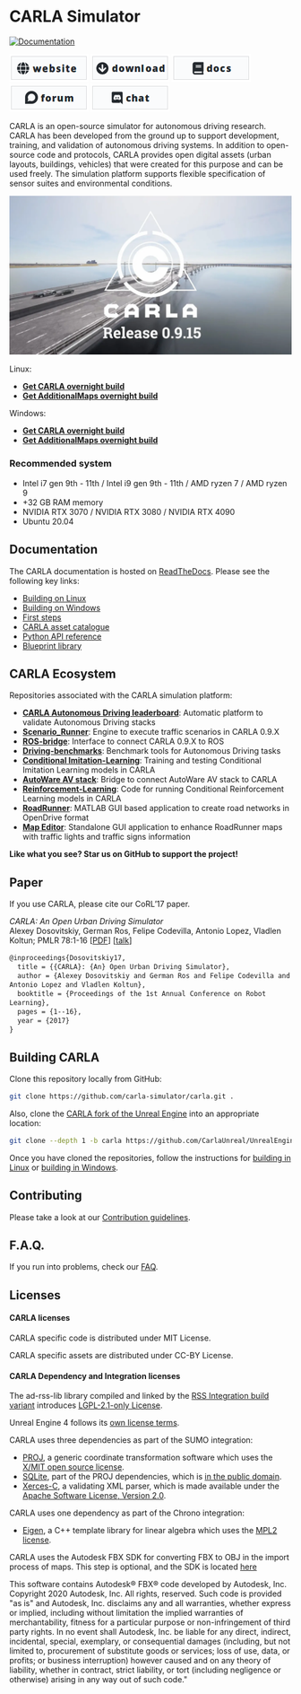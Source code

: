 CARLA Simulator
===============

[![Documentation](https://readthedocs.org/projects/carla/badge/?version=latest)](http://carla.readthedocs.io)

[![carla.org](Docs/img/btn/web.png)](http://carla.org)
[![download](Docs/img/btn/download.png)](https://github.com/carla-simulator/carla/blob/master/Docs/download.md)
[![documentation](Docs/img/btn/docs.png)](http://carla.readthedocs.io)
[![forum](Docs/img/btn/forum.png)](https://github.com/carla-simulator/carla/discussions)
[![discord](Docs/img/btn/chat.png)](https://discord.gg/8kqACuC)

CARLA is an open-source simulator for autonomous driving research. CARLA has been developed from the ground up to support development, training, and
validation of autonomous driving systems. In addition to open-source code and protocols, CARLA provides open digital assets (urban layouts, buildings,
vehicles) that were created for this purpose and can be used freely. The simulation platform supports flexible specification of sensor suites and
environmental conditions.

[![CARLA Video](Docs/img/0_9_15_thumbnail.webp)](https://www.youtube.com/watch?v=q4V9GYjA1pE )

Linux:
* [**Get CARLA overnight build**](http://carla-releases.s3.amazonaws.com/Linux/Dev/CARLA_Latest.tar.gz)
* [**Get AdditionalMaps overnight build**](http://carla-releases.s3.amazonaws.com/Linux/Dev/AdditionalMaps_Latest.tar.gz)

Windows:
* [**Get CARLA overnight build**](http://carla-releases.s3.amazonaws.com/Windows/Dev/CARLA_Latest.zip)
* [**Get AdditionalMaps overnight build**](http://carla-releases.s3.amazonaws.com/Windows/Dev/AdditionalMaps_Latest.zip)

### Recommended system

* Intel i7 gen 9th - 11th / Intel i9 gen 9th - 11th / AMD ryzen 7 / AMD ryzen 9
* +32 GB RAM memory 
* NVIDIA RTX 3070 / NVIDIA RTX 3080 / NVIDIA RTX 4090
* Ubuntu 20.04

## Documentation

The CARLA documentation is hosted on [ReadTheDocs](https://carla.readthedocs.io/en/latest/). Please see the following key links:

- [Building on Linux](https://carla.readthedocs.io/en/latest/build_linux/)
- [Building on Windows](https://carla.readthedocs.io/en/latest/build_windows/)
- [First steps](https://carla.readthedocs.io/en/latest/tuto_first_steps/)
- [CARLA asset catalogue](https://carla.readthedocs.io/en/latest/catalogue/)
- [Python API reference](https://carla.readthedocs.io/en/latest/python_api/)
- [Blueprint library](https://carla.readthedocs.io/en/latest/bp_library/)

## CARLA Ecosystem
Repositories associated with the CARLA simulation platform:

* [**CARLA Autonomous Driving leaderboard**](https://leaderboard.carla.org/): Automatic platform to validate Autonomous Driving stacks
* [**Scenario_Runner**](https://github.com/carla-simulator/scenario_runner): Engine to execute traffic scenarios in CARLA 0.9.X
* [**ROS-bridge**](https://github.com/carla-simulator/ros-bridge): Interface to connect CARLA 0.9.X to ROS
* [**Driving-benchmarks**](https://github.com/carla-simulator/driving-benchmarks): Benchmark tools for Autonomous Driving tasks
* [**Conditional Imitation-Learning**](https://github.com/felipecode/coiltraine): Training and testing Conditional Imitation Learning models in CARLA
* [**AutoWare AV stack**](https://github.com/carla-simulator/carla-autoware): Bridge to connect AutoWare AV stack to CARLA
* [**Reinforcement-Learning**](https://github.com/carla-simulator/reinforcement-learning): Code for running Conditional Reinforcement Learning models in CARLA
* [**RoadRunner**](https://www.mathworks.com/products/roadrunner.html): MATLAB GUI based application to create road networks in OpenDrive format 
* [**Map Editor**](https://github.com/carla-simulator/carla-map-editor): Standalone GUI application to enhance RoadRunner maps with traffic lights and traffic signs information


**Like what you see? Star us on GitHub to support the project!**

Paper
-----

If you use CARLA, please cite our CoRL’17 paper.

_CARLA: An Open Urban Driving Simulator_<br>Alexey Dosovitskiy, German Ros,
Felipe Codevilla, Antonio Lopez, Vladlen Koltun; PMLR 78:1-16
[[PDF](http://proceedings.mlr.press/v78/dosovitskiy17a/dosovitskiy17a.pdf)]
[[talk](https://www.youtube.com/watch?v=xfyK03MEZ9Q&feature=youtu.be&t=2h44m30s)]


```
@inproceedings{Dosovitskiy17,
  title = {{CARLA}: {An} Open Urban Driving Simulator},
  author = {Alexey Dosovitskiy and German Ros and Felipe Codevilla and Antonio Lopez and Vladlen Koltun},
  booktitle = {Proceedings of the 1st Annual Conference on Robot Learning},
  pages = {1--16},
  year = {2017}
}
```

Building CARLA
--------------

Clone this repository locally from GitHub:

```sh
git clone https://github.com/carla-simulator/carla.git .
```

Also, clone the [CARLA fork of the Unreal Engine](https://github.com/CarlaUnreal/UnrealEngine) into an appropriate location:

```sh
git clone --depth 1 -b carla https://github.com/CarlaUnreal/UnrealEngine.git .
```

Once you have cloned the repositories, follow the instructions for [building in Linux][buildlinuxlink] or [building in Windows][buildwindowslink].

[buildlinuxlink]: https://carla.readthedocs.io/en/latest/build_linux/
[buildwindowslink]: https://carla.readthedocs.io/en/latest/build_windows/

Contributing
------------

Please take a look at our [Contribution guidelines][contriblink].

[contriblink]: https://carla.readthedocs.io/en/latest/cont_contribution_guidelines/

F.A.Q.
------

If you run into problems, check our
[FAQ](https://carla.readthedocs.io/en/latest/build_faq/).

Licenses
-------

#### CARLA licenses

CARLA specific code is distributed under MIT License.

CARLA specific assets are distributed under CC-BY License.

#### CARLA Dependency and Integration licenses

The ad-rss-lib library compiled and linked by the [RSS Integration build variant](Docs/adv_rss.md) introduces [LGPL-2.1-only License](https://opensource.org/licenses/LGPL-2.1).

Unreal Engine 4 follows its [own license terms](https://www.unrealengine.com/en-US/faq).

CARLA uses three dependencies as part of the SUMO integration:
- [PROJ](https://proj.org/), a generic coordinate transformation software which uses the [X/MIT open source license](https://proj.org/about.html#license).
- [SQLite](https://www.sqlite.org), part of the PROJ dependencies, which is [in the public domain](https://www.sqlite.org/purchase/license).
- [Xerces-C](https://xerces.apache.org/xerces-c/), a validating XML parser, which is made available under the [Apache Software License, Version 2.0](http://www.apache.org/licenses/LICENSE-2.0.html).

CARLA uses one dependency as part of the Chrono integration:
- [Eigen](https://eigen.tuxfamily.org/index.php?title=Main_Page), a C++ template library for linear algebra which uses the [MPL2 license](https://www.mozilla.org/en-US/MPL/2.0/).

CARLA uses the Autodesk FBX SDK for converting FBX to OBJ in the import process of maps. This step is optional, and the SDK is located [here](https://www.autodesk.com/developer-network/platform-technologies/fbx-sdk-2020-0)

This software contains Autodesk® FBX® code developed by Autodesk, Inc. Copyright 2020 Autodesk, Inc. All rights, reserved. Such code is provided "as is" and Autodesk, Inc. disclaims any and all warranties, whether express or implied, including without limitation the implied warranties of merchantability, fitness for a particular purpose or non-infringement of third party rights. In no event shall Autodesk, Inc. be liable for any direct, indirect, incidental, special, exemplary, or consequential damages (including, but not limited to, procurement of substitute goods or services; loss of use, data, or profits; or business interruption) however caused and on any theory of liability, whether in contract, strict liability, or tort (including negligence or otherwise) arising in any way out of such code."
